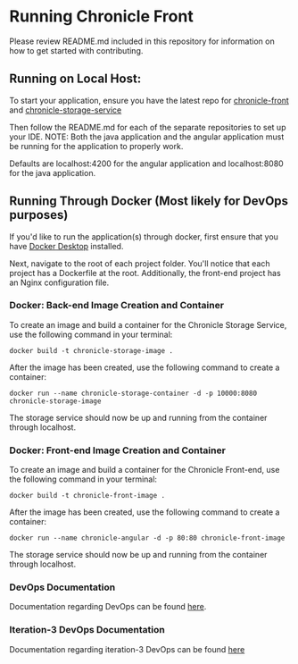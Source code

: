 # Running Chronicle Front

Please review README.md included in this repository for information on how to get started with contributing.

## Running on Local Host:

To start your application, ensure you have the latest repo for [chronicle-front](https://github.com/919-BenAraythel-Chronicle/chronicle-front) and [chronicle-storage-service](https://github.com/919-BenAraythel-Chronicle/chronicle-storage-service)

Then follow the README.md for each of the separate repositories to set up your IDE.
NOTE: Both the java application and the angular application must be running for the application to properly work.

Defaults are localhost:4200 for the angular application and localhost:8080 for the java application.

## Running Through Docker (Most likely for DevOps purposes)

If you'd like to run the application(s) through docker, first ensure that you have [Docker Desktop](https://www.docker.com/products/docker-desktop) installed.

Next, navigate to the root of each project folder. You'll notice that each project has a Dockerfile at the root. Additionally, the front-end project has an Nginx configuration file.

### Docker: Back-end Image Creation and Container

To create an image and build a container for the Chronicle Storage Service, use the following command in your terminal:

```
docker build -t chronicle-storage-image .
```

After the image has been created, use the following command to create a container:

```
docker run --name chronicle-storage-container -d -p 10000:8080 chronicle-storage-image
```

The storage service should now be up and running from the container through localhost.

### Docker: Front-end Image Creation and Container

To create an image and build a container for the Chronicle Front-end, use the following command in your terminal:

```
docker build -t chronicle-front-image .
```

After the image has been created, use the following command to create a container:

```
docker run --name chronicle-angular -d -p 80:80 chronicle-front-image
```

The storage service should now be up and running from the container through localhost.

### DevOps Documentation

Documentation regarding DevOps can be found [here](https://docs.google.com/document/d/1BkgVkMa7aWO8WY3zZo_ClPPBCZQtGbkbkL5iU0HmvU8/edit?usp=sharing).

### Iteration-3 DevOps Documentation
Documentation regarding iteration-3 DevOps can be found [here](https://docs.google.com/document/d/1yS1B6yJTXlus4jB5eVr14JWeVVyMZACEmCzwt_6T2Io/edit)
